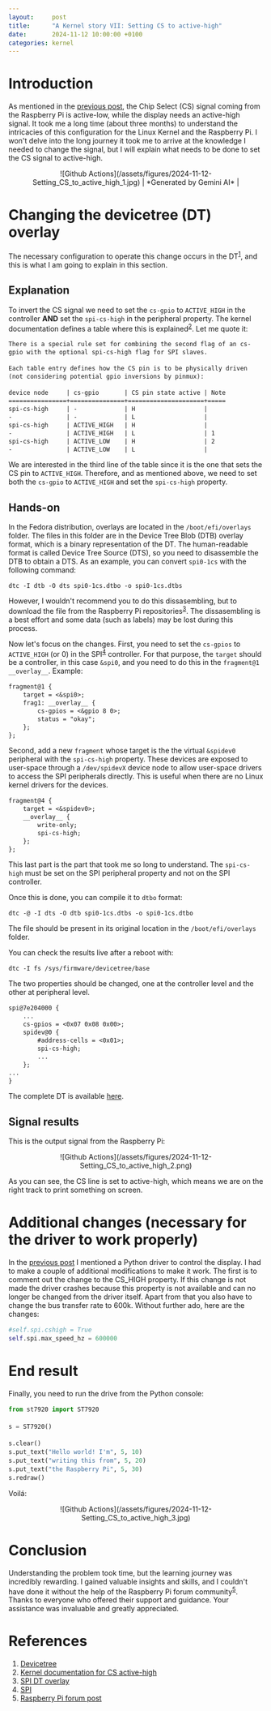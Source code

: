 ```yaml
---
layout:     post
title:      "A Kernel story VII: Setting CS to active-high"
date:       2024-11-12 10:00:00 +0100
categories: kernel
---
```


# Introduction

As mentioned in the [previous post](/kernel/2024/07/13/a-kernel-story6.html), the Chip Select (CS) signal coming from the Raspberry Pi is active-low, while the display needs an active-high signal. It took me a long time (about three months) to understand the intricacies of this configuration for the Linux Kernel and the Raspberry Pi. I won't delve into the long journey it took me to arrive at the knowledge I needed to change the signal, but I will explain what needs to be done to set the CS signal to active-high.

<div style="text-align: center;" markdown="1">
![Github Actions](/assets/figures/2024-11-12-Setting_CS_to_active_high_1.jpg)
| *Generated by Gemini AI* |
</div>

# Changing the devicetree (DT) overlay

The necessary configuration to operate this change occurs in the DT<sup>[1](#references)</sup>, and this is what I am going to explain in this section.

## Explanation

To invert the CS signal we need to set the `cs-gpio` to `ACTIVE_HIGH` in the controller **AND** set the `spi-cs-high` in the peripheral property. The kernel documentation defines a table where this is explained<sup>[2](#references)</sup>. Let me quote it:

```
There is a special rule set for combining the second flag of an cs-gpio with the optional spi-cs-high flag for SPI slaves.

Each table entry defines how the CS pin is to be physically driven (not considering potential gpio inversions by pinmux):

device node     | cs-gpio       | CS pin state active | Note
================+===============+=====================+=====
spi-cs-high     | -             | H                   |
-               | -             | L                   |
spi-cs-high     | ACTIVE_HIGH   | H                   |
-               | ACTIVE_HIGH   | L                   | 1
spi-cs-high     | ACTIVE_LOW    | H                   | 2
-               | ACTIVE_LOW    | L                   |
```

We are interested in the third line of the table since it is the one that sets the CS pin to `ACTIVE_HIGH`. Therefore, and as mentioned above, we need to set both the `cs-gpio` to `ACTIVE_HIGH` and set the `spi-cs-high` property.

## Hands-on

In the Fedora distribution, overlays are located in the `/boot/efi/overlays` folder. The files in this folder are in the Device Tree Blob (DTB) overlay format, which is a binary representation of the DT. The human-readable format is called Device Tree Source (DTS), so you need to disassemble the DTB to obtain a DTS. As an example, you can convert `spi0-1cs` with the following command:

```console
dtc -I dtb -O dts spi0-1cs.dtbo -o spi0-1cs.dtbs
```

However, I wouldn't recommend you to do this dissasembling, but to download the file from the Raspberry Pi repositories<sup>[3](#references)</sup>. The dissasembling is a best effort and some data (such as labels) may be lost during this process.

Now let's focus on the changes. First, you need to set the `cs-gpios` to `ACTIVE_HIGH` (or 0) in the SPI<sup>[4](#references)</sup> controller. For that purpose, the `target` should be a controller, in this case `&spi0`, and you need to do this in the `fragment@1` `__overlay__`. Example:

```
fragment@1 {
    target = <&spi0>;
    frag1: __overlay__ {
        cs-gpios = <&gpio 8 0>;
        status = "okay";
    };
};
```

Second, add a new `fragment` whose target is the the virtual `&spidev0` peripheral with the `spi-cs-high` property. These devices are exposed to user-space through a `/dev/spidevX` device node to allow user-space drivers to access the SPI peripherals directly. This is useful when there are no Linux kernel drivers for the devices.

```
fragment@4 {
    target = <&spidev0>;
    __overlay__ {
        write-only;
        spi-cs-high;
    };
};
```

This last part is the part that took me so long to understand. The `spi-cs-high` must be set on the SPI peripheral property and not on the SPI controller.

Once this is done, you can compile it to `dtbo` format:

```console
dtc -@ -I dts -O dtb spi0-1cs.dtbs -o spi0-1cs.dtbo
```

The file should be present in its original location in the `/boot/efi/overlays` folder.

You can check the results live after a reboot with:

```console
dtc -I fs /sys/firmware/devicetree/base
```

The two properties should be changed, one at the controller level and the other at peripheral level.

```
spi@7e204000 {
    ...
    cs-gpios = <0x07 0x08 0x00>;
    spidev@0 {
        #address-cells = <0x01>;
        spi-cs-high;
        ...
    };
...
}
```

The complete DT is available [here](/assets/resources/2024-11-12-Setting_CS_to_active_high.dtbs).

## Signal results

This is the output signal from the Raspberry Pi:

<div style="text-align: center;" markdown="1">
![Github Actions](/assets/figures/2024-11-12-Setting_CS_to_active_high_2.png)
</div>

As you can see, the CS line is set to active-high, which means we are on the right track to print something on screen.

# Additional changes (necessary for the driver to work properly)

In the [previous post](/kernel/2024/07/13/a-kernel-story7.html) I mentioned a Python driver to control the display. I had to make a couple of additional modifications to make it work. The first is to comment out the change to the CS_HIGH property. If this change is not made the driver crashes because this property is not available and can no longer be changed from the driver itself. Apart from that you also have to change the bus transfer rate to 600k. Without further ado, here are the changes:

```python
#self.spi.cshigh = True
self.spi.max_speed_hz = 600000
```

# End result

Finally, you need to run the drive from the Python console:

```python
from st7920 import ST7920

s = ST7920()

s.clear()
s.put_text("Hello world! I'm", 5, 10)
s.put_text("writing this from", 5, 20)
s.put_text("the Raspberry Pi", 5, 30)
s.redraw()
```

Voilá:

<div style="text-align: center;" markdown="1">
![Github Actions](/assets/figures/2024-11-12-Setting_CS_to_active_high_3.jpg)
</div>

# Conclusion

Understanding the problem took time, but the learning journey was incredibly rewarding. I gained valuable insights and skills, and I couldn't have done it without the help of the Raspberry Pi forum community<sup>[5](#references)</sup>. Thanks to everyone who offered their support and guidance. Your assistance was invaluable and greatly appreciated.

# References

1. [Devicetree](https://en.wikipedia.org/wiki/Devicetree)
2. [Kernel documentation for CS active-high](https://github.com/raspberrypi/linux/blob/rpi-6.6.y/Documentation/devicetree/bindings/spi/spi-controller.yaml#L58)
3. [SPI DT overlay](https://github.com/raspberrypi/linux/blob/rpi-6.6.y/arch/arm/boot/dts/overlays/spi0-1cs-overlay.dts)
4. [SPI](https://en.wikipedia.org/wiki/Serial_Peripheral_Interface)
5. [Raspberry Pi forum post](https://forums.raspberrypi.com/viewtopic.php?t=378222)
